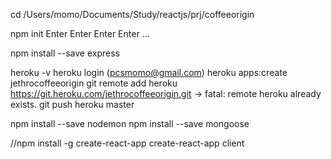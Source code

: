 cd /Users/momo/Documents/Study/reactjs/prj/coffeeorigin

npm init
Enter Enter Enter Enter ...

npm install --save express

heroku -v
heroku login (pcsmomo@gmail.com)
heroku apps:create jethrocoffeeorigin
git remote add heroku https://git.heroku.com/jethrocoffeeorigin.git
-> fatal: remote heroku already exists.
git push heroku master

npm install --save nodemon
npm install --save mongoose

//npm install -g create-react-app
create-react-app client
